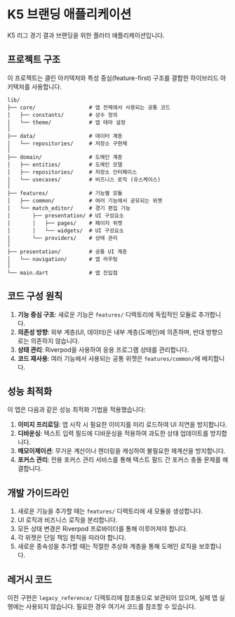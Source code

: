 # K5 브랜딩 애플리케이션

K5 리그 경기 결과 브랜딩을 위한 플러터 애플리케이션입니다.

## 프로젝트 구조

이 프로젝트는 클린 아키텍처와 특성 중심(feature-first) 구조를 결합한 하이브리드 아키텍처를 사용합니다.

```
lib/
├── core/                 # 앱 전체에서 사용되는 공통 코드
│   ├── constants/        # 상수 정의
│   └── theme/            # 앱 테마 설정
│
├── data/                 # 데이터 계층
│   └── repositories/     # 저장소 구현체
│
├── domain/               # 도메인 계층
│   ├── entities/         # 도메인 모델
│   ├── repositories/     # 저장소 인터페이스
│   └── usecases/         # 비즈니스 로직 (유스케이스)
│
├── features/             # 기능별 모듈
│   ├── common/           # 여러 기능에서 공유되는 위젯
│   └── match_editor/     # 경기 편집 기능
│       ├── presentation/ # UI 구성요소
│       │   ├── pages/    # 페이지 위젯
│       │   └── widgets/  # UI 구성요소
│       └── providers/    # 상태 관리 
│
├── presentation/         # 공통 UI 계층
│   └── navigation/       # 앱 라우팅
│
└── main.dart             # 앱 진입점
```

## 코드 구성 원칙

1. **기능 중심 구조**: 새로운 기능은 `features/` 디렉토리에 독립적인 모듈로 추가합니다.
2. **의존성 방향**: 외부 계층(UI, 데이터)은 내부 계층(도메인)에 의존하며, 반대 방향으로는 의존하지 않습니다.
3. **상태 관리**: Riverpod을 사용하여 응용 프로그램 상태를 관리합니다.
4. **코드 재사용**: 여러 기능에서 사용되는 공통 위젯은 `features/common/`에 배치합니다.

## 성능 최적화

이 앱은 다음과 같은 성능 최적화 기법을 적용했습니다:

1. **이미지 프리로딩**: 앱 시작 시 필요한 이미지를 미리 로드하여 UI 지연을 방지합니다.
2. **디바운싱**: 텍스트 입력 필드에 디바운싱을 적용하여 과도한 상태 업데이트를 방지합니다.
3. **메모이제이션**: 무거운 계산이나 렌더링을 캐싱하여 불필요한 재계산을 방지합니다.
4. **포커스 관리**: 전용 포커스 관리 서비스를 통해 텍스트 필드 간 포커스 충돌 문제를 해결합니다.

## 개발 가이드라인

1. 새로운 기능을 추가할 때는 `features/` 디렉토리에 새 모듈을 생성합니다.
2. UI 로직과 비즈니스 로직을 분리합니다.
3. 모든 상태 변경은 Riverpod 프로바이더를 통해 이루어져야 합니다.
4. 각 위젯은 단일 책임 원칙을 따라야 합니다.
5. 새로운 종속성을 추가할 때는 적절한 추상화 계층을 통해 도메인 로직을 보호합니다.

## 레거시 코드

이전 구현은 `legacy_reference/` 디렉토리에 참조용으로 보관되어 있으며, 실제 앱 실행에는 사용되지 않습니다. 필요한 경우 여기서 코드를 참조할 수 있습니다.
